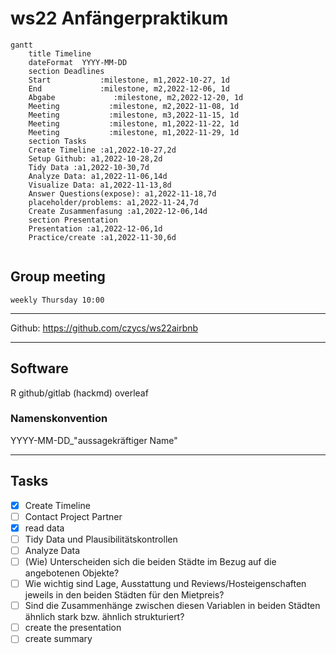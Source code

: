 # ws22 Anfängerpraktikum
```mermaid
gantt
    title Timeline
    dateFormat  YYYY-MM-DD
    section Deadlines
    Start           :milestone, m1,2022-10-27, 1d
    End             :milestone, m2,2022-12-06, 1d
    Abgabe             :milestone, m2,2022-12-20, 1d
    Meeting           :milestone, m2,2022-11-08, 1d
    Meeting           :milestone, m3,2022-11-15, 1d
    Meeting           :milestone, m1,2022-11-22, 1d
    Meeting           :milestone, m1,2022-11-29, 1d   
    section Tasks
    Create Timeline :a1,2022-10-27,2d
    Setup Github: a1,2022-10-28,2d
    Tidy Data :a1,2022-10-30,7d
    Analyze Data: a1,2022-11-06,14d
    Visualize Data: a1,2022-11-13,8d
    Answer Questions(expose): a1,2022-11-18,7d
    placeholder/problems: a1,2022-11-24,7d
    Create Zusammenfasung :a1,2022-12-06,14d
    section Presentation
    Presentation :a1,2022-12-06,1d
    Practice/create :a1,2022-11-30,6d
    
```



## Group meeting
 	weekly Thursday 10:00

---

Github: https://github.com/czycs/ws22airbnb


---
## Software

R 
github/gitlab 
(hackmd) 
overleaf 

### Namenskonvention
YYYY-MM-DD_"aussagekräftiger Name"


---
## Tasks
- [x] Create Timeline
- [ ] Contact Project Partner
- [x] read data
- [ ] Tidy Data und Plausibilitätskontrollen
- [ ] Analyze Data
- [ ] (Wie) Unterscheiden sich die beiden Städte im Bezug auf die angebotenen Objekte?
- [ ] Wie wichtig sind Lage, Ausstattung und Reviews/Hosteigenschaften jeweils in den beiden Städten für den Mietpreis?
- [ ] Sind die Zusammenhänge zwischen diesen Variablen in beiden Städten ähnlich stark bzw. ähnlich strukturiert?
- [ ] create the presentation
- [ ] create summary

#
